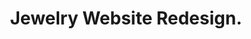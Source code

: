 ---
layout: "layouts/projectDetails.njk"
title: "Jewelry Website Redesign."
type: "Website Design"
btnText: "Case Study"
img: "/assets/images/project/project-5.png"
featureImg: "/assets/images/project/feature-image.png"
bannerImg: "/assets/images/project/banner-1.png"
bannerImg2: "/assets/images/project/banner-2.png"
designImg: "/assets/images/project/project-7.png"
designImg2: "/assets/images/project/project-8.png"
clientName: "Client"
duraHead: "Time"
dura: "25 Aug - 30 Sep 2021"
taskHead: "Task"
task: "UX Design, Project Manamgment, Visual Design"
linkHead: "Work Link"
linkText: "Check the website"
link: "#"
brand:
  overviewHead: "Brand Overview"
  overview: "To satisfy our goal of creating a brand that could adapt across many use cases, we took the base form of their new logo and used it as an artboard. As long as the structural outline of the mark stayed consistent their brand was allowed to flex and adapt to specific uses. And by introducing these illustrative elements to the logomark, Strictly found it’s voice. <br> To satisfy our goal of creating a brand that could adapt across many use cases, we took the base form of their new logo and used it as an artboard. As long as the structural outline of the mark stayed consistent their brand was allowed to flex and adapt to specific uses."
  goalHead: "Project Goals"
  goal: "Strictly found it’s voice to satisfy our goal of creating a brand that could adapt across many use cases, we took the base form of their new logo and used it as an artboard. As long as the structural outline of the mark stayed consistent their brand was allowed to flex and adapt to specific uses. And by introducing these illustrative elements to the logomark, To satisfy our goal of creating a brand that could adapt across many use cases."
problemHead: "Problems"
problems:
  - "Strictly found it’s voice to satisfy our goal of"
  - "Creating a brand that could adapt across many use cases"
  - "We took the base form of their new logo and used it as an artboard."
  - "As long as the structural outline of the mark stayed consistent their brand was allowed to flex and adapt to specific uses."
  - "Introducing these illustrative elements to the logomark"
  - "To satisfy our goal of creating a brand that could adapt across many use cases."
solutionHead: "Solutions"
solutions:
  - "Strictly found it’s voice to satisfy our goal of"
  - "Creating a brand that could adapt across many use cases"
  - "We took the base form of their new logo and used it as an artboard."
  - "As long as the structural outline of the mark stayed consistent their brand was allowed to flex and adapt to specific uses."
  - "Introducing these illustrative elements to the logomark"
  - "To satisfy our goal of creating a brand that could adapt across many use cases."
approachHead: "The Approach"
approach: "To satisfy our goal of creating a brand that could adapt across many use cases, we took the base form of their new logo and used it as an artboard. As long as the structural outline of the mark stayed consistent their brand was allowed to flex and adapt to specific uses. And by introducing these illustrative elements to the logomark, Strictly found it’s voice. <br> To satisfy our goal of creating a brand that could adapt across many use cases, we took the base form of their new logo and used it as an artboard. As long as the structural outline of the mark stayed consistent their brand was allowed to flex and adapt to specific uses."
mottoHead: "All Design"
designMotto: "Strictly found it’s voice to satisfy our goal of creating a brand that could adapt across many use cases, we took the base form of their new logo and used it as an artboard. As long as the structural outline of the mark stayed consistent their brand was allowed to flex and adapt to specific uses. And by introducing these illustrative elements to the logomark,To satisfy our goal of creating a brand that could adapt across many use cases."
tags: ["projects"]
---